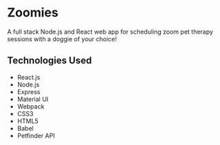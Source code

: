 # Zoomies
A full stack Node.js and React web app for scheduling zoom pet therapy sessions with a doggie of your choice!

## Technologies Used
- React.js
- Node.js
- Express
- Material UI
- Webpack
- CSS3
- HTML5
- Babel
- Petfinder API
